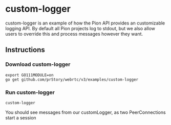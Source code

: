 # custom-logger

custom-logger is an example of how the Pion API provides an customizable
logging API. By default all Pion projects log to stdout, but we also allow
users to override this and process messages however they want.

## Instructions

### Download custom-logger

```
export GO111MODULE=on
go get github.com/prStory/webrtc/v3/examples/custom-logger
```

### Run custom-logger

`custom-logger`

You should see messages from our customLogger, as two PeerConnections start a session
